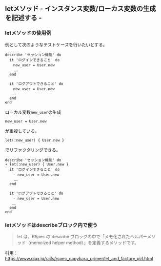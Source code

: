 ## letメソッド - インスタンス変数/ローカス変数の生成を記述する -

### letメソッドの使用例

例として次のようなテストケースを行いたいとする。
```
describe 'セッション機能' do
  it 'ログインできること' do
  　new_user = User.new
    ‥‥
  end
  
  it 'ログアウトできること' do
  　new_user = User.new
   ‥‥
  end
end
```

ローカル変数```new_user```の生成
```
new_user = User.new
```
が重複している。

```
let(:new_user) { User.new }
```
でリファクタリングできる。

```
describe 'セッション機能' do
+ let(:new_user) { User.new }
  it 'ログインできること' do
  　- new_user = User.new
    ‥‥
  end
  
  it 'ログアウトできること' do
  　- new_user = User.new
   ‥‥
  end
end
```


### letメソッドはdescribeブロック内で使う
> let は、RSpec の describe ブロックの中で「メモ化されたヘルパーメソッド（memoized helper method）」を定義するメソッドです。

引用：https://www.oiax.jp/rails/rspec_capybara_primer/let_and_factory_girl.html
